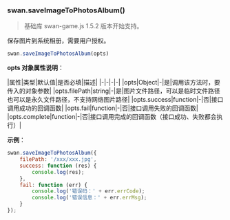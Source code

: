 ### swan.saveImageToPhotosAlbum()

> 基础库 swan-game.js 1.5.2 版本开始支持。

保存图片到系统相册，需要用户授权。

```js
swan.saveImageToPhotosAlbum(opts)
```

**opts 对象属性说明**：

|属性|类型|默认值|是否必填|描述|
|-|-|-|-|
|opts|Object|-|是|调用该方法时，要传入的对象参数|
|opts.filePath|string|-|是|图片文件路径，可以是临时文件路径也可以是永久文件路径，不支持网络图片路径|
|opts.success|function|-|否|接口调用成功的回调函数|
|opts.fail|function|-|否|接口调用失败的回调函数|
|opts.complete|function|-|否|接口调用完成的回调函数（接口成功、失败都会执行）|

**示例**：

```js
swan.saveImageToPhotosAlbum({
    filePath: '/xxx/xxx.jpg',
    success: function (res) {
        console.log(res);
    },
    fail: function (err) {
        console.log('错误码：' + err.errCode);
        console.log('错误信息：' + err.errMsg);
    }
});
```